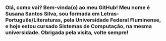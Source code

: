 ### Olá, como vai? Bem-vinda(o) ao meu GitHub! Meu nome é Susana Santos Silva, sou formada em Letras-Português/Literaturas, pela Universidade Federal Fluminense, e hoje estou cursado Sistemas de Computação, na mesma universidade. Obrigada pela visita, volte sempre!


<!--
**susanasilva95/susanasilva95** is a ✨ _special_ ✨ repository because its `README.md` (this file) appears on your GitHub profile.

Here are some ideas to get you started:

- 🔭 I’m currently working on ...
- 🌱 I’m currently learning ...
- 👯 I’m looking to collaborate on ...
- 🤔 I’m looking for help with ...
- 💬 Ask me about ...
- 📫 How to reach me: ...
- 😄 Pronouns: ...
- ⚡ Fun fact: ...
-->

